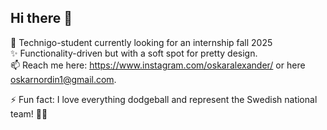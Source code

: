 ## Hi there 👋

<!--
**oskarnordin/oskarnordin** is a ✨ _special_ ✨ repository because its `README.md` (this file) appears on your GitHub profile.

Here are some ideas to get you started:

- 🔭 I’m currently working on ...
- 🌱 I’m currently learning ...
- 👯 I’m looking to collaborate on ...
- 🤔 I’m looking for help with ...
- 💬 Ask me about ...
- 📫 How to reach me: ...
- 😄 Pronouns: ...
- ⚡ Fun fact: ...
-->

🌱 Technigo-student currently looking for an internship fall 2025<br>
✨ Functionality-driven but with a soft spot for pretty design.<br>
📫 Reach me here: https://www.instagram.com/oskaralexander/ or here oskarnordin1@gmail.com.

⚡ Fun fact: I love everything dodgeball and represent the Swedish national team! 🤾‍♂️<br>
